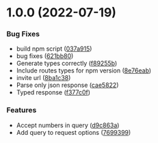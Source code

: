 # 1.0.0 (2022-07-19)


### Bug Fixes

*  build npm script ([037a915](https://github.com/revolt-io/rest/commit/037a915903a22d8aa772c03d3459147bbaca1c33))
* bug fixes ([621bb80](https://github.com/revolt-io/rest/commit/621bb80cb89282e94a2585a8eee7aa8fdacb8ae5))
* Generate types correctly ([f89255b](https://github.com/revolt-io/rest/commit/f89255b6680ffd6a1632f95423266065c9b468fc))
* Include routes types for npm version ([8e76eab](https://github.com/revolt-io/rest/commit/8e76eab8ce62d20a6082878bb31c5e2939e104bc))
* invite url ([8ba1c38](https://github.com/revolt-io/rest/commit/8ba1c38c5cba3a65a2224eaf01b156edecde9e1e))
* Parse only json response ([cae5822](https://github.com/revolt-io/rest/commit/cae5822243099291ed80eae47965875b35c94140))
* Typed response ([f377c0f](https://github.com/revolt-io/rest/commit/f377c0f44dc1910a1d663897cec695f5f323566f))


### Features

* Accept numbers in query ([d9c863a](https://github.com/revolt-io/rest/commit/d9c863a61b160ac59a372139be4a39c4e4549b6f))
* Add query to request options ([7699399](https://github.com/revolt-io/rest/commit/7699399740a95c36f691f67538a47a3724b6c0c9))
